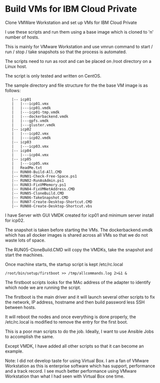 # Build VMs for IBM Cloud Private
Clone VMWare Workstation and set up VMs for IBM Cloud Private

I use these scripts and run them using a base image which is cloned to 'n' number of hosts.

This is mainly for VMware Workstation and use vmrun command to start / run / stop / take snapshots so that the
process is automated.

The scripts need to run as root and can be placed on /root directory on a Linux host.

The script is only tested and written on CentOS.

The sample directory and file structure for the the base VM image is as follows:

```
   |-- icp01
   |   |---icp01.vmx
   |   |---icp01.vmdk
   |   |---icp01-tmp.vmdk
   |   |---dockerbackend.vmdk
   |   |---gpfs.vmdk
   |   |---gluster.vmdk
   |-- icp02
   |   |---icp02.vmx
   |   |---icp02.vmdk
   |-- icp03
   |   |---icp03.vmx
   |-- icp04
   |   |---icp04.vmx
   |-- icp05
   |   |---icp05.vmx   
   |   ReadMe.txt
   |-- RUN00-Build-All.CMD
   |-- RUN01-Check-Free-Space.ps1
   |-- RUN02-RunAsAdmin.ps1
   |-- RUN03-FixVMMemory.ps1
   |-- RUN04-FixVMNetAddress.CMD
   |-- RUN05-CloneBuild.CMD
   |-- RUN06-TakeSnapshot.CMD
   |-- RUN07-Create-Desktop-Shortcut.CMD
   |-- RUN08-Create-Desktop-Shortcut.vbs
```

I have Server with GUI VMDK created for icp01 and minimum server install for icp02.

The snapshot is taken before starting the VMs. The dockerbackend.vmdk which has
all docker images is shared across all VMs so that we do not waste lots of space.

The RUN05-CloneBuild.CMD will copy the VMDKs, take the snapshot and start the machines.

Once machine starts, the startup script is kept /etc/rc.local

```
/root/bin/setup/firstboot >> /tmp/allcommands.log 2>&1 &
```

The firstboot scripts looks for the MAc address of the adapter to identify which
node we are running the script.

The firstboot is the main driver and it will launch several other scripts to
fix the network, IP address, hostname and then build password less SSH between hosts.

It will reboot the nodes and once everything is done properly, the /etc/rc.local is modified
to remove the entry for the first boot.

This is a poor man scripts to do the job. Ideally, I want to use Ansible Jobs to
accomplish the same.

Except VMDK, I have added all other scripts so that it can become an example.

Note: I did not develop taste for using Virtual Box. I am a fan of VMware Workstation as this is
enterprise software which has support, performance and a track record. I see much
better performance using VMware Workstation than what I had seen with Virtual Box one time.
